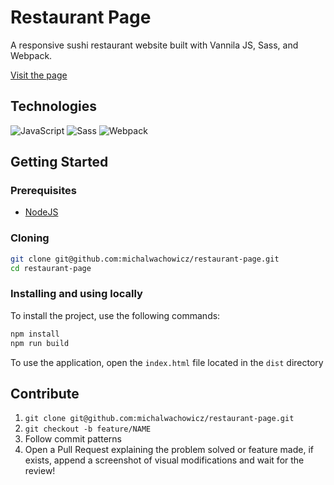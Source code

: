 # Restaurant Page

A responsive sushi restaurant website built with Vannila JS, Sass, and Webpack.

[Visit the page](https://michalwachowicz.github.io/restaurant-page/)

## Technologies

![JavaScript](https://img.shields.io/badge/-JavaScript-000?&logo=JavaScript)
![Sass](https://img.shields.io/badge/-Sass-000?logo=sass)
![Webpack](https://img.shields.io/badge/-Webpack-000?logo=webpack)

## Getting Started

### Prerequisites
- [NodeJS](https://nodejs.org/en)

### Cloning

```bash
git clone git@github.com:michalwachowicz/restaurant-page.git
cd restaurant-page
```

### Installing and using locally

To install the project, use the following commands:

```bash
npm install
npm run build
```

To use the application, open the `index.html` file located in the `dist` directory

## Contribute

1. `git clone git@github.com:michalwachowicz/restaurant-page.git`
2. `git checkout -b feature/NAME`
3. Follow commit patterns
4. Open a Pull Request explaining the problem solved or feature made, if exists, append a screenshot of visual modifications and wait for the review!
